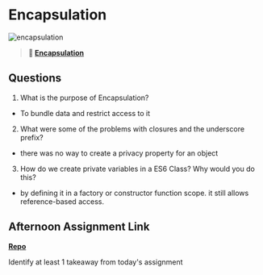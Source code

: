 # Encapsulation

![encapsulation](https://bcw.blob.core.windows.net/public/img/journals/5838157482080222)

> **📖 [Encapsulation](https://codeworksacademy.com/fs-student-guide/resources/wk3/02-Encapsulation)**

## Questions

1. What is the purpose of Encapsulation?

- To bundle data and restrict access to it

2. What were some of the problems with closures and the underscore prefix?

- there was no way to create a privacy property for an object

3. How do we create private variables in a ES6 Class? Why would you do this?

- by defining it in a factory or constructor function scope. it still allows reference-based access.

## Afternoon Assignment Link

**[Repo](https://github.com/ZachCoop/Greglist)**

Identify at least 1 takeaway from today's assignment
